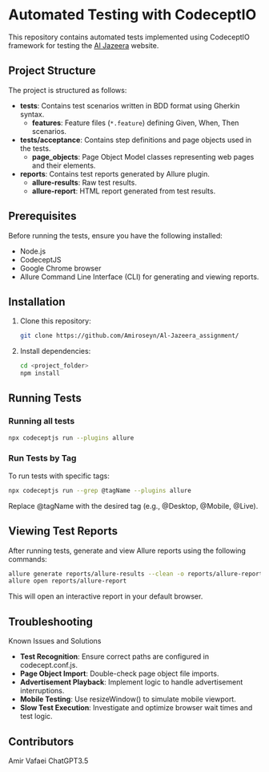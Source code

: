 # Automated Testing with CodeceptIO

This repository contains automated tests implemented using CodeceptIO framework for testing the [Al Jazeera](https://aljazeera.com/) website.

## Project Structure

The project is structured as follows:

- **tests**: Contains test scenarios written in BDD format using Gherkin syntax.
  - **features**: Feature files (`*.feature`) defining Given, When, Then scenarios.
- **tests/acceptance**: Contains step definitions and page objects used in the tests.
  - **page_objects**: Page Object Model classes representing web pages and their elements.
- **reports**: Contains test reports generated by Allure plugin.
  - **allure-results**: Raw test results.
  - **allure-report**: HTML report generated from test results.

## Prerequisites

Before running the tests, ensure you have the following installed:

- Node.js
- CodeceptJS
- Google Chrome browser
- Allure Command Line Interface (CLI) for generating and viewing reports.

## Installation

1. Clone this repository:

   ```bash
   git clone https://github.com/Amiroseyn/Al-Jazeera_assignment/
   ```

2. Install dependencies:

    ```bash
    cd <project_folder>
    npm install
    ```

## Running Tests
### Running all tests

  ```bash
  npx codeceptjs run --plugins allure
  ```

### Run Tests by Tag
To run tests with specific tags:

  ```bash
  npx codeceptjs run --grep @tagName --plugins allure
  ```

Replace @tagName with the desired tag (e.g., @Desktop, @Mobile, @Live).

## Viewing Test Reports
After running tests, generate and view Allure reports using the following commands:

```bash
allure generate reports/allure-results --clean -o reports/allure-report
allure open reports/allure-report
```
This will open an interactive report in your default browser.

## Troubleshooting

Known Issues and Solutions
- **Test Recognition**: Ensure correct paths are configured in codecept.conf.js.
- **Page Object Import**: Double-check page object file imports.
- **Advertisement Playback**: Implement logic to handle advertisement interruptions.
- **Mobile Testing**: Use resizeWindow() to simulate mobile viewport.
- **Slow Test Execution**: Investigate and optimize browser wait times and test logic.


## Contributors
Amir Vafaei
ChatGPT3.5

